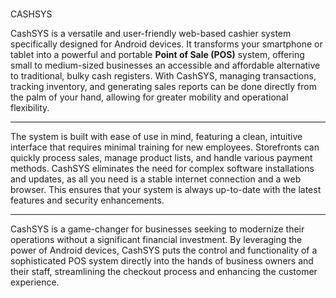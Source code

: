 #

CASHSYS


CashSYS is a versatile and user-friendly web-based cashier system specifically designed for Android devices. It transforms your smartphone or tablet into a powerful and portable **Point of Sale (POS)** system, offering small to medium-sized businesses an accessible and affordable alternative to traditional, bulky cash registers. With CashSYS, managing transactions, tracking inventory, and generating sales reports can be done directly from the palm of your hand, allowing for greater mobility and operational flexibility.

---

The system is built with ease of use in mind, featuring a clean, intuitive interface that requires minimal training for new employees. Storefronts can quickly process sales, manage product lists, and handle various payment methods. CashSYS eliminates the need for complex software installations and updates, as all you need is a stable internet connection and a web browser. This ensures that your system is always up-to-date with the latest features and security enhancements.

---

CashSYS is a game-changer for businesses seeking to modernize their operations without a significant financial investment. By leveraging the power of Android devices, CashSYS puts the control and functionality of a sophisticated POS system directly into the hands of business owners and their staff, streamlining the checkout process and enhancing the customer experience.
